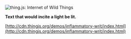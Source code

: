 ![thing.js: Internet of Wild Things](https://thingjs.github.io/cdn/images/thingjs-header-850-blue.png)

**Text that would incite a light be lit.**

[http://cdn.thingjs.org/demos/inflammatory-writ/index.html](http://cdn.thingjs.org/demos/inflammatory-writ/index.html)